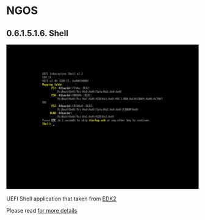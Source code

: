 NGOS
====

0.6.1.5.1.6. Shell
------------------

<p align="center">
    <img src="https://github.com/Gris87/ngos/blob/master/docs/0.%20Intro/6.%20Source%20code/1.%20NGOS/5.%20Bootloader/1.%20Tools/6.%20Shell/Screenshot.png?raw=true" alt="Screenshot"/>
</p>

UEFI Shell application that taken from [EDK2](https://github.com/tianocore/edk2)

Please read [for more details](https://github.com/tianocore/tianocore.github.io/wiki/ShellPkg)
